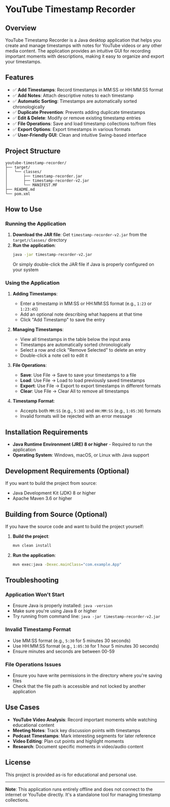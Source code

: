 # YouTube Timestamp Recorder

## Overview
YouTube Timestamp Recorder is a Java desktop application that helps you create and manage timestamps with notes for YouTube videos or any other media content. The application provides an intuitive GUI for recording important moments with descriptions, making it easy to organize and export your timestamps.

## Features
- ✅ **Add Timestamps**: Record timestamps in MM:SS or HH:MM:SS format
- ✅ **Add Notes**: Attach descriptive notes to each timestamp
- ✅ **Automatic Sorting**: Timestamps are automatically sorted chronologically
- ✅ **Duplicate Prevention**: Prevents adding duplicate timestamps
- ✅ **Edit & Delete**: Modify or remove existing timestamp entries
- ✅ **File Operations**: Save and load timestamp collections to/from files
- ✅ **Export Options**: Export timestamps in various formats
- ✅ **User-Friendly GUI**: Clean and intuitive Swing-based interface

## Project Structure
```
youtube-timestamp-recorder/
├── target/
│   └── classes/
│       ├── timestamp-recorder.jar
│       ├── timestamp-recorder-v2.jar
│       └── MANIFEST.MF
├── README.md
└── pom.xml
```

## How to Use

### Running the Application
1. **Download the JAR file**: Get `timestamp-recorder-v2.jar` from the `target/classes/` directory
2. **Run the application**: 
   ```bash
   java -jar timestamp-recorder-v2.jar
   ```
   Or simply double-click the JAR file if Java is properly configured on your system

### Using the Application
1. **Adding Timestamps**:
   - Enter a timestamp in MM:SS or HH:MM:SS format (e.g., `1:23` or `1:23:45`)
   - Add an optional note describing what happens at that time
   - Click "Add Timestamp" to save the entry

2. **Managing Timestamps**:
   - View all timestamps in the table below the input area
   - Timestamps are automatically sorted chronologically
   - Select a row and click "Remove Selected" to delete an entry
   - Double-click a note cell to edit it

3. **File Operations**:
   - **Save**: Use File → Save to save your timestamps to a file
   - **Load**: Use File → Load to load previously saved timestamps
   - **Export**: Use File → Export to export timestamps in different formats
   - **Clear**: Use File → Clear All to remove all timestamps

4. **Timestamp Format**:
   - Accepts both `MM:SS` (e.g., `5:30`) and `HH:MM:SS` (e.g., `1:05:30`) formats
   - Invalid formats will be rejected with an error message

## Installation Requirements
- **Java Runtime Environment (JRE) 8 or higher** - Required to run the application
- **Operating System**: Windows, macOS, or Linux with Java support

## Development Requirements (Optional)
If you want to build the project from source:
- Java Development Kit (JDK) 8 or higher
- Apache Maven 3.6 or higher

## Building from Source (Optional)
If you have the source code and want to build the project yourself:

1. **Build the project**:
   ```bash
   mvn clean install
   ```

2. **Run the application**:
   ```bash
   mvn exec:java -Dexec.mainClass="com.example.App"
   ```

## Troubleshooting

### Application Won't Start
- Ensure Java is properly installed: `java -version`
- Make sure you're using Java 8 or higher
- Try running from command line: `java -jar timestamp-recorder-v2.jar`

### Invalid Timestamp Format
- Use MM:SS format (e.g., `5:30` for 5 minutes 30 seconds)
- Use HH:MM:SS format (e.g., `1:05:30` for 1 hour 5 minutes 30 seconds)
- Ensure minutes and seconds are between 00-59

### File Operations Issues
- Ensure you have write permissions in the directory where you're saving files
- Check that the file path is accessible and not locked by another application

## Use Cases
- **YouTube Video Analysis**: Record important moments while watching educational content
- **Meeting Notes**: Track key discussion points with timestamps
- **Podcast Timestamps**: Mark interesting segments for later reference
- **Video Editing**: Plan cut points and highlight moments
- **Research**: Document specific moments in video/audio content

## License
This project is provided as-is for educational and personal use.

---
**Note**: This application runs entirely offline and does not connect to the internet or YouTube directly. It's a standalone tool for managing timestamp collections.